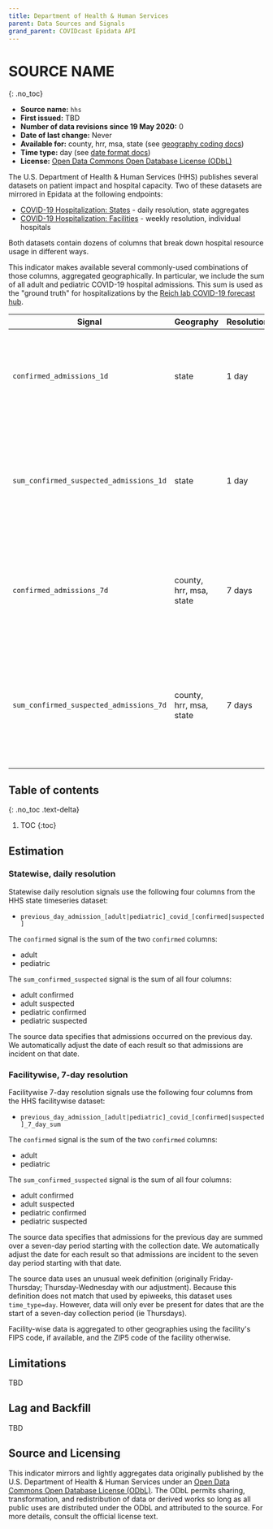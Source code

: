 ```yaml
---
title: Department of Health & Human Services
parent: Data Sources and Signals
grand_parent: COVIDcast Epidata API
---
```


# SOURCE NAME
{: .no_toc}

* **Source name:** `hhs`
* **First issued:** TBD
* **Number of data revisions since 19 May 2020:** 0
* **Date of last change:** Never
* **Available for:** county, hrr, msa, state (see [geography coding docs](../covidcast_geography.md))
* **Time type:** day (see [date format docs](../covidcast_times.md))
* **License:** [Open Data Commons Open Database License (ODbL)](https://opendatacommons.org/licenses/odbl/1-0/)

The U.S. Department of Health & Human Services (HHS) publishes several
datasets on patient impact and hospital capacity. Two of these
datasets are mirrored in Epidata at the following endpoints:

* [COVID-19 Hospitalization: States](../covid_hosp.md) - daily resolution, state aggregates
* [COVID-19 Hospitalization: Facilities](../covid_hosp_facilities.md) - weekly resolution, individual hospitals

Both datasets contain dozens of columns that break down hospital
resource usage in different ways.

This indicator makes available several commonly-used combinations of
those columns, aggregated geographically. In particular, we include
the sum of all adult and pediatric COVID-19 hospital admissions. This
sum is used as the "ground truth" for hospitalizations by the [Reich
lab COVID-19 forecast
hub](https://github.com/reichlab/covid19-forecast-hub/blob/master/data-processed/README.md#hospitalizations).


| Signal | Geography | Resolution | Description |
| --- | --- | --- | --- |
| `confirmed_admissions_1d` | state | 1 day | Sum of adult and pediatric confirmed COVID-19 hospital admissions occuring each day. |
| `sum_confirmed_suspected_admissions_1d` | state | 1 day | Sum of adult and pediatric confirmed and suspected COVID-19 hospital admissions occuring each day. |
| `confirmed_admissions_7d` | county, hrr, msa, state | 7 days | Sum of adult and pediatric confirmed COVID-19 hospital admissions occuring over a span of 7 days. |
| `sum_confirmed_suspected_admissions_7d` | county, hrr, msa, state | 7 days | Sum of adult and pediatric confirmed and suspected COVID-19 hospital admissions occuring over a span of 7 days. |

## Table of contents
{: .no_toc .text-delta}

1. TOC
{:toc}

## Estimation

### Statewise, daily resolution

Statewise daily resolution signals use the following four columns from
the HHS state timeseries dataset:

* `previous_day_admission_[adult|pediatric]_covid_[confirmed|suspected]`

The `confirmed` signal is the sum of the two `confirmed` columns: 

* adult
* pediatric

The `sum_confirmed_suspected` signal is the sum of all four columns:

* adult confirmed
* adult suspected
* pediatric confirmed
* pediatric suspected

The source data specifies that admissions occurred on the previous
day. We automatically adjust the date of each result so that
admissions are incident on that date.

### Facilitywise, 7-day resolution

Facilitywise 7-day resolution signals use the following four columns
from the HHS facilitywise dataset:

* `previous_day_admission_[adult|pediatric]_covid_[confirmed|suspected]_7_day_sum`

The `confirmed` signal is the sum of the two `confirmed` columns: 

* adult
* pediatric

The `sum_confirmed_suspected` signal is the sum of all four columns:

* adult confirmed
* adult suspected
* pediatric confirmed
* pediatric suspected

The source data specifies that admissions for the previous day are
summed over a seven-day period starting with the collection date. We
automatically adjust the date for each result so that admissions are
incident to the seven day period starting with that date.

The source data uses an unusual week definition (originally
Friday-Thursday; Thursday-Wednesday with our adjustment). Because this
definition does not match that used by epiweeks, this dataset uses
`time_type=day`. However, data will only ever be present for dates that
are the start of a seven-day collection period (ie Thursdays).

Facility-wise data is aggregated to other geographies using the facility's FIPS
code, if available, and the ZIP5 code of the facility otherwise.

## Limitations

TBD

## Lag and Backfill

TBD

## Source and Licensing

This indicator mirrors and lightly aggregates data originally
published by the U.S. Department of Health & Human Services under an
[Open Data Commons Open Database License
(ODbL)](https://opendatacommons.org/licenses/odbl/1-0/). The ODbL
permits sharing, transformation, and redistribution of data or derived
works so long as all public uses are distributed under the ODbL and 
attributed to the source. For more details, consult the official
license text.
